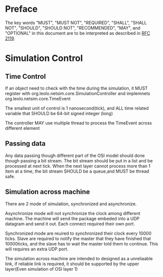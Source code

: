 # Preface
The key words "MUST", "MUST NOT", "REQUIRED", "SHALL", "SHALL NOT", "SHOULD", "SHOULD NOT", "RECOMMENDED",  "MAY", and "OPTIONAL" in this document are to be interpreted as described in [RFC 2119](https://www.ietf.org/rfc/rfc2119.txt).
# Simulation Control
## Time Control
If an object need to check with the time during the simulation, it MUST register with org.leolo.netsim.core.SimulationController and implemnets org.leolo.netsim.core.TimeEvent

The smallest unit of control is 1 nanosecond(tick), and ALL time related variable that SHOULD be 64-bit signed integer (long)

The controller MAY use multiple thread to process the TimeEvent across different element
## Passing data
Any data passing though different part of the OSI model should done though passing a bit stream. The bit stream should be put in a list and be processed at next tick. When the next layer cannot process more than 1 item at a time, the bit stream SHOULD be a queue,and MUST be thread safe.
## Simulation across machine
There are 2 mode of simulation, synchronized and asynchronize. 

Asynchronize mode will not synchronize the clock among different machine. The machine will send the package embeded into
a UDP datagram and send it out. Each connect required their own port.

Synchronized mode are reuired to synchronized their clock every 10000 ticks. Slave are required to notify the master that they have finished that 10000ticks, and the slave has to wait the master told them to continue. This will requires an extra UDP port.

The simulation across machine are intended to designed as a unreliaable link, if reliable link is required, it should be supported by the upper layer(Even simulation of OSI layer 1)
